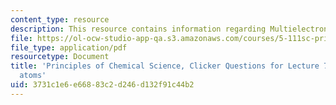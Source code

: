 ```yaml
---
content_type: resource
description: This resource contains information regarding Multielectron atoms.
file: https://ol-ocw-studio-app-qa.s3.amazonaws.com/courses/5-111sc-principles-of-chemical-science-fall-2014/3731c1e6e66883c2d246d132f91c44b2_MIT5_111F14_Lec7Clkr.pdf
file_type: application/pdf
resourcetype: Document
title: 'Principles of Chemical Science, Clicker Questions for Lecture 7: Multielectron
  atoms'
uid: 3731c1e6-e668-83c2-d246-d132f91c44b2
---
```

